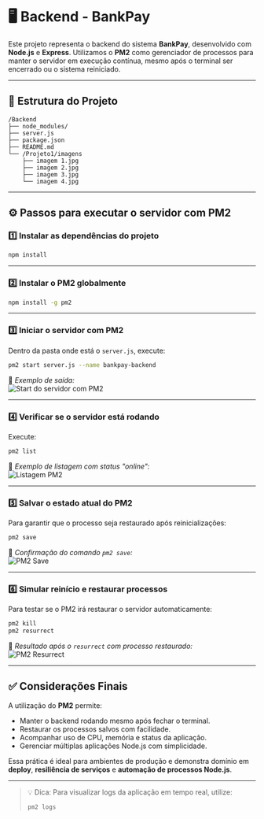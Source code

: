 # 🖥️ Backend - BankPay

Este projeto representa o backend do sistema **BankPay**, desenvolvido com **Node.js** e **Express**. Utilizamos o **PM2** como gerenciador de processos para manter o servidor em execução contínua, mesmo após o terminal ser encerrado ou o sistema reiniciado.

---

## 📁 Estrutura do Projeto

```
/Backend
├── node_modules/
├── server.js
├── package.json
├── README.md
└── /Projeto1/imagens
    ├── imagem 1.jpg
    ├── imagem 2.jpg
    ├── imagem 3.jpg
    └── imagem 4.jpg
```

---

## ⚙️ Passos para executar o servidor com PM2

### 1️⃣ Instalar as dependências do projeto

```bash
npm install
```

---

### 2️⃣ Instalar o PM2 globalmente

```bash
npm install -g pm2
```

---

### 3️⃣ Iniciar o servidor com PM2

Dentro da pasta onde está o `server.js`, execute:

```bash
pm2 start server.js --name bankpay-backend
```

📸 *Exemplo de saída:*  
![Start do servidor com PM2](./Projeto1/imagens/imagem%201.jpg)

---

### 4️⃣ Verificar se o servidor está rodando

Execute:

```bash
pm2 list
```

📸 *Exemplo de listagem com status "online":*  
![Listagem PM2](./Projeto1/imagens/imagem%202.jpg)

---

### 5️⃣ Salvar o estado atual do PM2

Para garantir que o processo seja restaurado após reinicializações:

```bash
pm2 save
```

📸 *Confirmação do comando `pm2 save`:*  
![PM2 Save](./Projeto1/imagens/imagem%203.jpg)

---

### 6️⃣ Simular reinício e restaurar processos

Para testar se o PM2 irá restaurar o servidor automaticamente:

```bash
pm2 kill
pm2 resurrect
```

📸 *Resultado após o `resurrect` com processo restaurado:*  
![PM2 Resurrect](./Projeto1/imagens/imagem%204.jpg)

---

## ✅ Considerações Finais

A utilização do **PM2** permite:

- Manter o backend rodando mesmo após fechar o terminal.
- Restaurar os processos salvos com facilidade.
- Acompanhar uso de CPU, memória e status da aplicação.
- Gerenciar múltiplas aplicações Node.js com simplicidade.

Essa prática é ideal para ambientes de produção e demonstra domínio em **deploy**, **resiliência de serviços** e **automação de processos Node.js**.

---

> 💡 Dica: Para visualizar logs da aplicação em tempo real, utilize:
> ```bash
> pm2 logs
> ```
